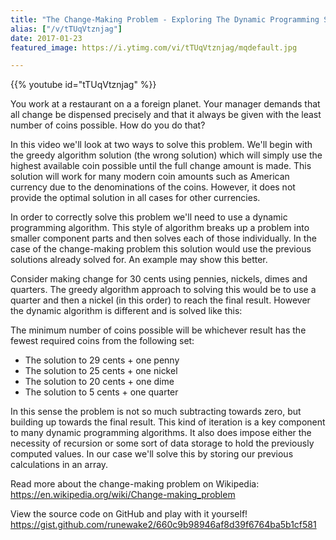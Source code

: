 ```yaml
---
title: "The Change-Making Problem - Exploring The Dynamic Programming Solution"
alias: ["/v/tTUqVtznjag"]
date: 2017-01-23
featured_image: https://i.ytimg.com/vi/tTUqVtznjag/mqdefault.jpg

---
```


{{% youtube id="tTUqVtznjag" %}}

You work at a restaurant on a a foreign planet. Your manager demands that all change be dispensed precisely and that it always be given with the least number of coins possible. How do you do that?

In this video we'll look at two ways to solve this problem. We'll begin with the greedy algorithm solution (the wrong solution) which will simply use the highest available coin possible until the full change amount is made. This solution will work for many modern coin amounts such as American currency due to the denominations of the coins. However, it does not provide the optimal solution in all cases for other currencies.

In order to correctly solve this problem we'll need to use a dynamic programming algorithm. This style of algorithm breaks up a problem into smaller component parts and then solves each of those individually. In the case of the change-making problem this solution would use the previous solutions already solved for. An example may show this better.

Consider making change for 30 cents using pennies, nickels, dimes and quarters. The greedy algorithm approach to solving this would be to use a quarter and then a nickel (in this order) to reach the final result. However the dynamic algorithm is different and is solved like this:

The minimum number of coins possible will be whichever result has the fewest required coins from the following set:
- The solution to 29 cents + one penny
- The solution to 25 cents + one nickel
- The solution to 20 cents + one dime
- The solution to 5 cents + one quarter

In this sense the problem is not so much subtracting towards zero, but building up towards the final result. This kind of iteration is a key component to many dynamic programming algorithms. It also does impose either the necessity of recursion or some sort of data storage to hold the previously computed values. In our case we'll solve this by storing our previous calculations in an array.

Read more about the change-making problem on Wikipedia: https://en.wikipedia.org/wiki/Change-making_problem

View the source code on GitHub and play with it yourself! https://gist.github.com/runewake2/660c9b98946af8d39f6764ba5b1cf581